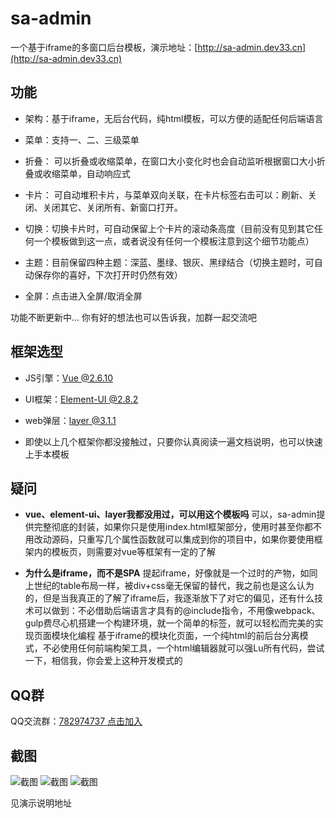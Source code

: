 
# sa-admin

一个基于iframe的多窗口后台模板，演示地址：[http://sa-admin.dev33.cn](http://sa-admin.dev33.cn)



## 功能

+ 架构：基于iframe，无后台代码，纯html模板，可以方便的适配任何后端语言

+ 菜单：支持一、二、三级菜单

+ 折叠： 可以折叠或收缩菜单，在窗口大小变化时也会自动监听根据窗口大小折叠或收缩菜单，自动响应式

+ 卡片： 可自动堆积卡片，与菜单双向关联，在卡片标签右击可以：刷新、关闭、关闭其它、关闭所有、新窗口打开。

+ 切换：切换卡片时，可自动保留上个卡片的滚动条高度（目前没有见到其它任何一个模板做到这一点，或者说没有任何一个模板注意到这个细节功能点）

+ 主题：目前保留四种主题：深蓝、墨绿、银灰、黑绿结合（切换主题时，可自动保存你的喜好，下次打开时仍然有效）

+ 全屏：点击进入全屏/取消全屏

功能不断更新中... 你有好的想法也可以告诉我，加群一起交流吧


## 框架选型

+ JS引擎：[Vue @2.6.10](https://cn.vuejs.org/)

+ UI框架：[Element-UI @2.8.2](https://element.eleme.cn/#/zh-CN)

+ web弹层：[layer @3.1.1](http://layer.layui.com/)

+ 即使以上几个框架你都没接触过，只要你认真阅读一遍文档说明，也可以快速上手本模板

## 疑问
+ **vue、element-ui、layer我都没用过，可以用这个模板吗**
	可以，sa-admin提供完整彻底的封装，如果你只是使用index.html框架部分，使用时甚至你都不用改动源码，只重写几个属性函数就可以集成到你的项目中，如果你要使用框架内的模板页，则需要对vue等框架有一定的了解
	
+ **为什么是iframe，而不是SPA**
	提起iframe，好像就是一个过时的产物，如同上世纪的table布局一样，被div+css毫无保留的替代，我之前也是这么认为的，但是当我真正的了解了iframe后，我逐渐放下了对它的偏见，还有什么技术可以做到：不必借助后端语言才具有的@include指令，不用像webpack、gulp费尽心机搭建一个构建环境，就一个简单的标签，就可以轻松而完美的实现页面模块化编程
	基于iframe的模块化页面，一个纯html的前后台分离模式，不必使用任何前端构架工具，一个html编辑器就可以强Lu所有代码，尝试一下，相信我，你会爱上这种开发模式的

## QQ群
QQ交流群：[782974737 点击加入](https://jq.qq.com/?_wv=1027&k=5DHN5Ib)

## 截图

![截图](https://images.gitee.com/uploads/images/2019/0515/155507_a1589a57_1766140.png)
![截图](https://images.gitee.com/uploads/images/2019/0525/161705_14945683_1766140.png)
![截图](https://images.gitee.com/uploads/images/2019/0525/161700_a61c10c5_1766140.png)

见演示说明地址


